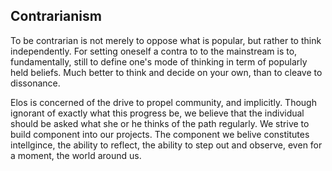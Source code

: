Contrarianism
-------------

To be contrarian is not merely to oppose what is popular, but rather to think independently. For setting oneself a contra to to the mainstream is to, fundamentally, still to define one's mode of thinking in term of popularly held beliefs. Much better to think and decide on your own, than to cleave to dissonance.

Elos is concerned of the drive to propel community, and implicitly. Though ignorant of exactly what this progress be, we believe that the individual should be asked what she or he thinks of the path regularly. We strive to build component into our projects. The component we belive constitutes intellgince, the ability to reflect, the ability to step out and observe, even for a moment, the world around us.
